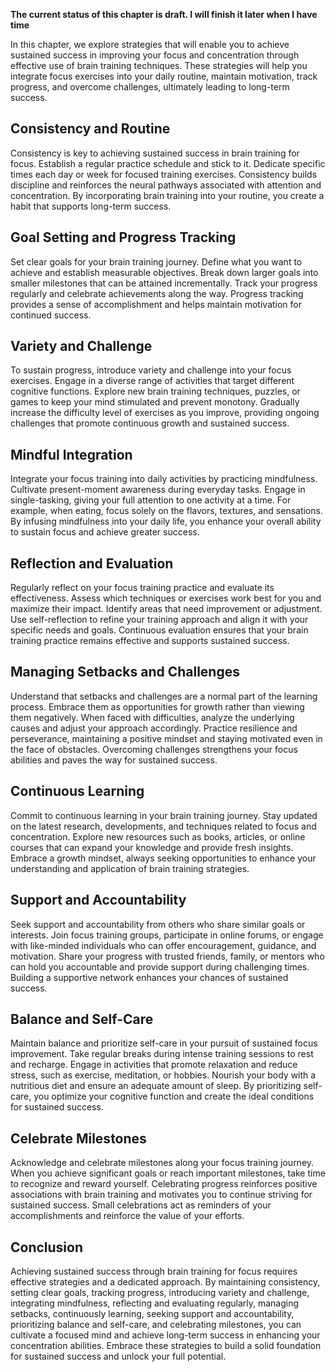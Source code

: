 **The current status of this chapter is draft. I will finish it later when I have time**

In this chapter, we explore strategies that will enable you to achieve sustained success in improving your focus and concentration through effective use of brain training techniques. These strategies will help you integrate focus exercises into your daily routine, maintain motivation, track progress, and overcome challenges, ultimately leading to long-term success.

Consistency and Routine
-----------------------

Consistency is key to achieving sustained success in brain training for focus. Establish a regular practice schedule and stick to it. Dedicate specific times each day or week for focused training exercises. Consistency builds discipline and reinforces the neural pathways associated with attention and concentration. By incorporating brain training into your routine, you create a habit that supports long-term success.

Goal Setting and Progress Tracking
----------------------------------

Set clear goals for your brain training journey. Define what you want to achieve and establish measurable objectives. Break down larger goals into smaller milestones that can be attained incrementally. Track your progress regularly and celebrate achievements along the way. Progress tracking provides a sense of accomplishment and helps maintain motivation for continued success.

Variety and Challenge
---------------------

To sustain progress, introduce variety and challenge into your focus exercises. Engage in a diverse range of activities that target different cognitive functions. Explore new brain training techniques, puzzles, or games to keep your mind stimulated and prevent monotony. Gradually increase the difficulty level of exercises as you improve, providing ongoing challenges that promote continuous growth and sustained success.

Mindful Integration
-------------------

Integrate your focus training into daily activities by practicing mindfulness. Cultivate present-moment awareness during everyday tasks. Engage in single-tasking, giving your full attention to one activity at a time. For example, when eating, focus solely on the flavors, textures, and sensations. By infusing mindfulness into your daily life, you enhance your overall ability to sustain focus and achieve greater success.

Reflection and Evaluation
-------------------------

Regularly reflect on your focus training practice and evaluate its effectiveness. Assess which techniques or exercises work best for you and maximize their impact. Identify areas that need improvement or adjustment. Use self-reflection to refine your training approach and align it with your specific needs and goals. Continuous evaluation ensures that your brain training practice remains effective and supports sustained success.

Managing Setbacks and Challenges
--------------------------------

Understand that setbacks and challenges are a normal part of the learning process. Embrace them as opportunities for growth rather than viewing them negatively. When faced with difficulties, analyze the underlying causes and adjust your approach accordingly. Practice resilience and perseverance, maintaining a positive mindset and staying motivated even in the face of obstacles. Overcoming challenges strengthens your focus abilities and paves the way for sustained success.

Continuous Learning
-------------------

Commit to continuous learning in your brain training journey. Stay updated on the latest research, developments, and techniques related to focus and concentration. Explore new resources such as books, articles, or online courses that can expand your knowledge and provide fresh insights. Embrace a growth mindset, always seeking opportunities to enhance your understanding and application of brain training strategies.

Support and Accountability
--------------------------

Seek support and accountability from others who share similar goals or interests. Join focus training groups, participate in online forums, or engage with like-minded individuals who can offer encouragement, guidance, and motivation. Share your progress with trusted friends, family, or mentors who can hold you accountable and provide support during challenging times. Building a supportive network enhances your chances of sustained success.

Balance and Self-Care
---------------------

Maintain balance and prioritize self-care in your pursuit of sustained focus improvement. Take regular breaks during intense training sessions to rest and recharge. Engage in activities that promote relaxation and reduce stress, such as exercise, meditation, or hobbies. Nourish your body with a nutritious diet and ensure an adequate amount of sleep. By prioritizing self-care, you optimize your cognitive function and create the ideal conditions for sustained success.

Celebrate Milestones
--------------------

Acknowledge and celebrate milestones along your focus training journey. When you achieve significant goals or reach important milestones, take time to recognize and reward yourself. Celebrating progress reinforces positive associations with brain training and motivates you to continue striving for sustained success. Small celebrations act as reminders of your accomplishments and reinforce the value of your efforts.

Conclusion
----------

Achieving sustained success through brain training for focus requires effective strategies and a dedicated approach. By maintaining consistency, setting clear goals, tracking progress, introducing variety and challenge, integrating mindfulness, reflecting and evaluating regularly, managing setbacks, continuously learning, seeking support and accountability, prioritizing balance and self-care, and celebrating milestones, you can cultivate a focused mind and achieve long-term success in enhancing your concentration abilities. Embrace these strategies to build a solid foundation for sustained success and unlock your full potential.
